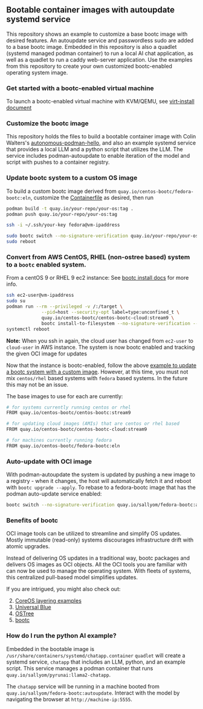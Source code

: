 ## Bootable container images with autoupdate systemd service

This repository shows an example to customize a base bootc image with desired features.
An autoupdate service and passwordless sudo are added to a base bootc image.
Embedded in this repository is also a quadlet (systemd managed podman container) to run a local AI chat application,
as well as a quadlet to run a caddy web-server application. Use the examples from this repository to create your own
customized bootc-enabled operating system image. 

### Get started with a bootc-enabled virtual machine

To launch a bootc-enabled virtual machine with KVM/QEMU, see [virt-install document](./virt-install.md)

### Customize the bootc image

This repository holds the files to build a bootable container image with Colin Walters's
[autonomous-podman-hello](https://gitlab.com/CentOS/cloud/sagano-examples/-/tree/main/autonomous-podman-hello?ref_type=heads), and also an
example systemd service that provides a local LLM and a python script that utilizes the LLM. The service includes podman-autoupdate to
enable iteration of the model and script with pushes to a container registry.

### Update bootc system to a custom OS image

To build a custom bootc image derived from `quay.io/centos-bootc/fedora-bootc:eln`, customize the
[Containerfile](./Containerfile) as desired, then run

```bash
podman build -t quay.io/your-repo/your-os:tag .
podman push quay.io/your-repo/your-os:tag
```

```bash
ssh -i ~/.ssh/your-key fedora@vm-ipaddress

sudo bootc switch --no-signature-verification quay.io/your-repo/your-os:tag
sudo reboot
```

### Convert from AWS CentOS, RHEL (non-ostree based) system to a `bootc` enabled system.

From a centOS 9 or RHEL 9 ec2 instance:
See [bootc install docs](https://github.com/containers/bootc/blob/main/docs/install.md#using-bootc-install-to-filesystem) for more info.

```bash
ssh ec2-user@vm-ipaddress
sudo su
podman run --rm --privileged -v /:/target \
             --pid=host --security-opt label=type:unconfined_t \
             quay.io/centos-bootc/centos-bootc-cloud:stream9 \
             bootc install-to-filesystem --no-signature-verification --replace=alongside /target
systemctl reboot
```

**Note:** When you ssh in again, the cloud user has changed from `ec2-user` to `cloud-user` in AWS instance. 
The system is now bootc enabled and tracking the given OCI image for updates

Now that the instance is bootc-enabled,
follow the above [example to update a bootc system with a custom image](#update-bootc-system-to-a-custom-os-image).
However, at this time, you must not mix `centos/rhel` based systems with `fedora` based systems. In the future this may not be an issue.

The base images to use for each are currently:

```bash
# for systems currently running centos or rhel
FROM quay.io/centos-bootc/centos-bootc:stream9

# for updating cloud images (AMIs) that are centos or rhel based
FROM quay.io/centos-bootc/centos-bootc-cloud:stream9

# for machines currently running fedora
FROM quay.io/centos-bootc/fedora-bootc:eln
```

### Auto-update with OCI image

With podman-autoupdate the system is updated by pushing a new image to
a registry - when it changes, the host will automatically fetch it and reboot with
`bootc upgrade --apply`. To rebase to a fedora-bootc image that has the podman auto-update service enabled:

```bash
bootc switch --no-signature-verification quay.io/sallyom/fedora-bootc:autoupdate
```

### Benefits of bootc

OCI image tools can be utilized to streamline and simplify OS updates.
Mostly immutable (read-only) systems discourages infrastructure drift with atomic upgrades.

Instead of delivering OS updates in a traditional way, bootc packages and delivers
OS images as OCI objects. All the OCI tools you are familiar with can now be used to manage the operating system.
With fleets of systems, this centralized pull-based model simplifies updates.

If you are intrigued, you might also check out:

2. [CoreOS layering examples](https://github.com/coreos/layering-examples)
3. [Universal Blue](https://universal-blue.org/)
4. [OSTree](https://ostreedev.github.io/ostree/#operating-systems-and-distributions-using-ostree)
5. [bootc](https://github.com/containers/bootc/tree/main)

### How do I run the python AI example?

Embedded in the bootable image is `/usr/share/containers/systemd/chatapp.container`
`quadlet` will create a systemd service, `chatapp` that includes an LLM, python, and an example script.
This service manages a podman container that runs `quay.io/sallyom/pyrunai:llama2-chatapp`.

The `chatapp` service will be running in a machine booted from
`quay.io/sallyom/fedora-bootc:autoupdate`. Interact with the model by navigating the
browser at `http://machine-ip:5555`. 

